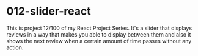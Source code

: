 # 012-slider-react
This is project 12/100 of my React Project Series. It's a slider that displays reviews in a way that makes you able to display between them and also it shows the next review when a certain amount of time passes without any action.
